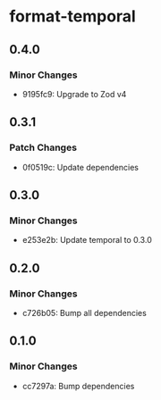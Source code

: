 # format-temporal

## 0.4.0

### Minor Changes

- 9195fc9: Upgrade to Zod v4

## 0.3.1

### Patch Changes

- 0f0519c: Update dependencies

## 0.3.0

### Minor Changes

- e253e2b: Update temporal to 0.3.0

## 0.2.0

### Minor Changes

- c726b05: Bump all dependencies

## 0.1.0

### Minor Changes

- cc7297a: Bump dependencies
